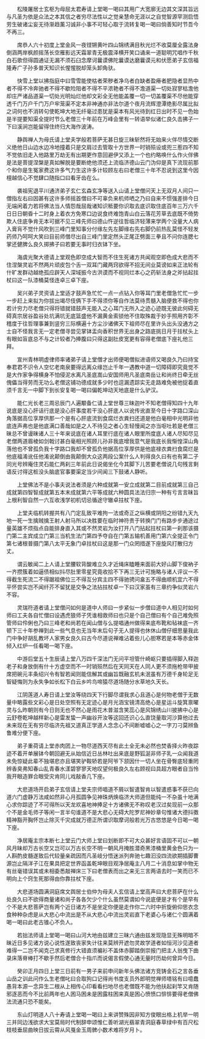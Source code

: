 <!-- { "loadSidebar": true } -->
　　松陵屠居士玄枢为母屈太君寿请上堂喝一喝曰其用广大宽廓无边其文深其旨远与凡圣为依是众法之本其信之者穷尽法性以之觉亲慧命无涯以之自觉智源罕测启悟劳生破诸尘妄无待渐趋薰习诚非小事不可轻心取于流转复喝一喝曰倘善知时节吾今不再三。

　　席恭人六十初度上堂金风一夜铿锵黄叶四山锦绣满目秋光烂不收莫厘全露法身倒涵两岸枫颜摇荡长空雁影远天霜翠青无极震泽横开笑口诵来一道聪明咒唱作千秋白石歌但得圆通证无漏不须石臼念摩诃曩谟佛陀曩谟达磨曩谟元和伏愿弟子玄信福隆寿广子孙多普天知识长惺惺脱却笼头卸角驮。

　　快雪上堂以拂指庭中曰雪雪能使枯者荣秽者净乌者白缺者盈瘠者肥隐者显热中者不得不冷奔驰者不得不歇险阻者不得不平浓艳者不得不澹道渠一切处寂寥枯澹他却庄严诸品道渠一切处光明灿烂他却文彩全无他能盖覆一切一切盖覆渠不尽他能穿透千门万户千门万户牢笼渠不定本非神通亦非法尔道个夜月流辉澄潭绝影尽属比拟之词何也不消转句使乾坤大地无纤毫过患犹是渠本有风光待到红日出时不见一色始是半提要知渠全提时节么老僧三十年前在万峰会里有一转语举似诸仁良久击拂子一下曰溪涧岂能留得住终归大海作波涛。

　　静舆禅人为母氏请上堂夫学般若菩萨无甚日旋三昧斩然将无始来火伴尽情交断义绝他日山边水边冷地撞着只是交肩过去管取十方世界一时销殒设或兜三惹四不知不觉依旧走入他路里万劫无有出期更作意回避伊又添上一个也约略唤什么作火伴佛是法是菩提涅槃是真如解脱是要断绝他须还上流临济德山云门沩仰是真下流现前那个和你是生冤家费这许多气力生这许多计较顾左右曰老僧三十年不忍说到这里今因檀越信心不觉肆口随指口曰看牙齿在么。

　　袭祖宪退平川通济弟子玄仁玄森玄净等送入山请上堂僧问天上无双月人间只一僧指左右曰因甚有这许多师摇首僧曰不可辜负来机师哂之乃曰自来不惯强差排今日无端闲着力若将佛法当人情怨哉屈哉诸知识秪要你识取去底识取住底百年三万六千日日日朝昏十二时身上着衣方免寒口边说食终难饱青山白云落花芳草去底既不倚势欺人住底争肯无本可据不见三峰先师曰德山忤逆往哲临济轻薄来学两个没量大人病入膏肓不觉什风吹到三峰门里知事分付缘左先左脚缘右先右脚仍前热乱莫怪不轻发药师乃呵呵大笑曰目前师僧尽出自三峰门里定然头正尾正劈面三拳且不问你连腮七掌还健脾么良久掷拂子曰若要无事时归衣钵下坐。

　　海虞光聚大德请上堂观色即空成大智而不住生死诸方共闻观空即色成大悲而不住涅槃灵岩不然两片顽皮包个舌一双耳门藏两窍欲得不招无间业莫谤如来正法轮有什旷发群动越绝孤应辟天人深域振今古洪谟而不视同烂本心之药斩法身之斧拈起拄杖曰这一队漆桶莫怪连卓三卓下座。

　　吴兴弟子灵资请上堂适才鼓声急忙忙一点一点钻入你等耳门里老僧急忙忙一步一步赶上来拟为你拔出竭尽伎俩下手不得须你等自作法莫待贯髓入脑便救不得也你若计穷力尽老僧只得将错就错鼓声无能入之心耳门无所入之迹心迹既无彼此何碍无碍真宗居谷盈谷处坑满坑无底篮盛他不漏黄金索锁他不住取殊裁于妙手照用齐彰不稽度于往哲理事兼到竖穷三际横遍十方尘沙诸佛天下祖师尽在里许头出头没通方之士自不怪我言无一定老僧寻尝见掌钵盂向香积世界无出身之路底挑日月于拄杖头上有眼如盲底总不与之计较者乃捧腹曰只得这副肚皮宽更有容得老僧底下座礼他三拜。

　　宣州青林明虚律师率诸弟子请上堂僧才出师便喝僧拟进语师又喝良久乃曰持宝奉君君不识令人空忆老南泉要得远离众缘岂止千年一遇教中道一切障碍即究竟觉不是大作家争得横身不怕侵泥水离凡圣底嵩山安国师用凡圣底南岳让和尚终日牵无丝傀儡当得劳而无功么老僧这铺功德成就多少时也逗漏遗踪实无走路难免被他捉着直须千言无一中脚下到长安复喝一喝曰偏乾坤动天地底是什么驴汉。

　　能仁光长老三周忌辰门人遍颙备仁请上堂世尊三昧迦叶不知老僧得知四十九年说底是没心肝话行底是没心肝事度若干没心肝底人以讹传讹直至今日十字路口深山角落据高位享厚供那一个是有心肝底流到食腐烂衣粪扫还道是他白毫相中光明非他底连声弗也是他底满口善哉如是之人不待见之者心生轻慢闻之亦当呕吐若是老僧三昧总不曾谩昧诸人三十年来说底在诸人耳里行底在诸人眼里所度底人诸人尽知尽见老僧两道眉棱如剑戟讨甚白毫相光照顾儿孙非我底增我意气是我底长我惭惶深山角落他也不曾孤负我十字路口我却不曾孤负他据高位享厚供是他底禄衣粪扫食腐烂是他底福淆讹任他淆讹颠倒由我颠倒大众这两段公案什么人判得良久曰有也有第二子同光号辨庵住灵石能仁两刹三年前此日说偈坐化今其脚下儿苦要老僧说几句残言剩语反讨得这桩没头脑底官事要渠定当少间闻三下鼓诸人静听。

　　上堂佛法不是小事夫说法者须是六种成就第一安立成就第二目前成就第三自己成就第四智智成就第五本末成就第六平等成就六种圆具法法归宗一种有亏言言昧旨上根利智自然一六互收浅学初机切忌循途守辙卓拄杖下座。

　　上堂夫临机转握共有八门定乱致平难拘一法或奇正之纵横或阴阳之纷错九天九地一死一生擒贼擒王射人射马所以决胜要在临时神符贵于转换门门有路步步通途过量英雄不烦指点自能排身直入其或不然灵岩为汝打开八门拈起拄杖曰第一刹那该摄门第二主宾成立门第三当机生法门第四予夺自在门第五输机善用门第六全提正令门第七诸根普摄门第八太平无象门卓拄杖曰这是那一门众罔措遂下座旋风打散归方丈。

　　谓云敏闻二上人请上堂腰软背酸难立久才近绳床瞌睡来面前大好山脚下俊衲子一齐攒簇着如逼债相似抖尽肚里零星究竟收拾不下再三无计可施略与诸人评议一不得截生死流二不得踞祖佛位三不得互分宾主四不得驰骋问畣五不得曲顺机宜六不得平怀尝实岂不闻纤芥不留犹是交争之法拈拄杖卓一下曰汉家虽有三章约争似灵岩六不容。

　　灵瑞符道者请上堂僧问如何是道中人师曰一步紧似一步僧曰道中人相见时如何师曰工夫各自忙僧曰设遇虎狼师子凭谁相救师曰也只是个自己僧曰有个自己难免照管师曰伶俐也乃曰三峰老和尚若在闻山僧与么提唱通州做得来底布靴和毡袜底一齐顿下三十年参禅到此一些气息也无当年末后句子无人提得也休休山僧仔细思量我此门中争好胡乱教坏人家男女良久曰古今尽道说禅难沾着些儿心胆寒若是本等赤金体倾入红炉一任看喝一喝下座。

　　中游后堂五十生辰请上堂八万四千深法门无问平坦管什崎岖只要插得脚入释迦老子和身放倒有什十方虚空而不一时销殒然后在天同天在人同人更不须拖枪带甲披席把碗元丰条绍兴令有智若闻则能信解其或幽旨既融玄机未泯虽有万德千身轮足无智疑悔则为永失争如长松下白云乡吟鸟啼猿尽道场随分水草地久天长。

　　江阴莲道人寿日请上堂汝等绕四天下行脚尽谓我求心且道心是何物老僧于无数量中略露些文彩心是日处空照有无定迹心是月光涵宝镜清高绝心是星运斗旋箕禀曜灵与么昨朝则有今日则无也不然心是雨花木普滋含笑蕊心是风锦绣山川披拂中心是云舒卷乾坤越样新心是雷发蛰一声幽谷开汝等这回还识心么直饶量取河沙算他过去未来现在无有穷尽临济先祖又道真正学道人念念心不间断嘘嘘心之一字刀刁莫辨鱼鲁难分便下座。

　　弟子重荷请上堂赤肉团上一物尽道西天尽有此土全无未必然也焚香择火昨夜踪迹不着开单展钵今朝回避无从始信近日丛林吐出来底是野狐涎非师子乳一众闻我道未免惊疑此辈不独堪悲亦且堪笑驴鞍轿若是阿爷下颔因什一切人坐在骨臀底轻重罔辨香臭弗知春山乱青春水漾碧寥寥天地叹望何极良久左右顾视曰具超方眼者自当怜我开眼造罪合眼受灾肯同儿戏敲香几下座。

　　大悲道场开启弟子玄信请上堂夫宗师唱道不屑以智遣智肯以智遣惑事不获已向道六门虚静万法咸如然非心月孤圆争见神珠炳焕临济大师道但能纯一不杂虽十地满心求你踪迹了不可得所以天龙欢喜地神捧足十方诸佛无不称叹老汉过矣现前一众那个不是金毛师子等闲一言半句谁道不是大悲心无碍大陀罗尼神妙章句惟诸大德抖擞精神豁开胸怀岂止除灭千灾成就万德正所谓识取摩诃般若光万古悠悠是今日喝一喝下座。

　　净居庵主宗本断七上堂云门大师上堂曰划断即不可大众甚好言语固不可以一朝风月昧却万古长空又岂可以万古长空不明一朝风月掩胜潜奇黑漆桶里黄金色只为一人斟酌皮髓遂致后代较量亲疏因而凡圣岐分悟迷派列奔驰七趣汩没四流欲期插脚曹源岂止隔洋子江在果具把定世界函盖乾坤眼目观净居庵主八月二十消息如掌中物无有丝毫错误其或未相委悉敲禅床三下曰老僧表而出之来无三言两语去时一笑而已不明向上个窍生死那得由你靠拄杖下座。

　　大悲道场圆满洞庭席文舆居士伯仲为母夫人玄信请上堂高声曰大悲菩萨在什么处良久曰不欲得商量诸和尚子各各欠少个什么虽然莫谓如今说底便是才有个是早有个不是大悲菩萨岂有两个近日诸方不是坐定你便是走作你二六时中折旋俯仰思衣念食种种杂虑是从大悲心中流出是不从大悲心中流出灵岩直下老婆心与诸仁个圆满着喝一喝曰此老古锥心不负人。

　　若拙法师请上堂喝一喝曰山河大地由兹建立三昧六通由兹发现隐显无殊明暗不昧近日多见诸方说心说性遂致丧家失计往来莫辨开遮勿灵故学道者如恒河沙见道者难得一二岂不闻克己求真修行大错直须褊衫不盖体赤脚踏倒崇报门把主人翁曳下曲录床落脊棒打不歇手然后老僧合十指爪而说偈言假使心通无量时历劫何曾异今日。

　　癸卯正月四日上堂三日前有一男子来前申问新年头佛法诸方竞铸金石之言各垂山岳之训此问作么生老僧叱曰合取狗口记得尚书度支员外郎明觉禅师塔铭有曰噫蠢愚背本源一念异生二根从上相传心印看看扫地尽也老僧既不能为他扶起刹竿又肯随邪逐恶而今不比前两年也人困马困未是困露柱困来真是困心愤愤口悱悱要得老僧佛法流通只恐不能矣。

　　东山灯明道人八十寿请上堂喝一喝曰上来讲赞殊因非知方俊眼出格上机举一明三并同边浅欲求大宝莫局时代制辞申颂惟仁善听湖光翡翠青洞庭春草绿中有百尺松枝枝垂屈曲映日拔云霄从风戛金玉周髀小数术难将岁月卜。

